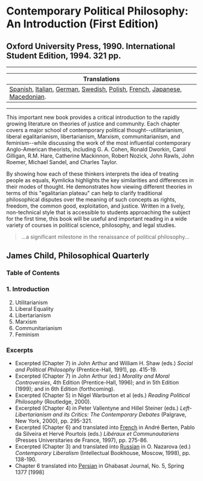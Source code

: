 # Contemporary Political Philosophy: An Introduction (First Edition)

## Oxford University Press, 1990\. International Student Edition, 1994. 321 pp. 

---

| Translations |
| --- |
| [Spanish](/publications/translated/spanish), [Italian](/publications/translated/italian), [German](/publications/translated/german), [Swedish](/publications/translated/swedish), [Polish](/publications/translated/polish), [French](/publications/translated/french), [Japanese](/publications/translated/japanese), [Macedonian](/publications/translated/macedonian).
---

This important new book provides a critical introduction to the rapidly growing literature on theories of justice and community. Each chapter covers a major school of contemporary political thought--utilitarianism, liberal egalitarianism, libertarianism, Marxism, communitarianism, and feminism--while discussing the work of the most influential contemporary Anglo-American theorists, including G. A. Cohen, Ronald Dworkin, Carol Gilligan, R.M. Hare, Catherine Mackinnon, Robert Nozick, John Rawls, John Roemer, Michael Sandel, and Charles Taylor.

By showing how each of these thinkers interprets the idea of treating people as equals, Kymlicka highlights the key similarities and differences in their modes of thought. He demonstrates how viewing different theories in terms of this "egalitarian plateau" can help to clarify traditional philosophical disputes over the meaning of such concepts as rights, freedom, the common good, exploitation, and justice. Written in a lively, non-technical style that is accessible to students approaching the subject for the first time, this book will be useful and important reading in a wide variety of courses in political science, philosophy, and legal studies.

> ...a significant milestone in the renaissance of political philosophy...
>
## James Child, Philosophical Quarterly 

### Table of Contents
### 1\. Introduction
2. Utilitarianism
3. Liberal Equality
4. Libertarianism
5. Marxism
6. Communitarianism
7. Feminism

### Excerpts

- Excerpted (Chapter 7) in John Arthur and William H. Shaw (eds.) _Social and Political Philosophy_ (Prentice-Hall, 1991), pp. 415-19.
- Excerpted (Chapter 7) in John Arthur (ed.) _Morality and Moral Controversies_, 4th Edition (Prentice-Hall, 1996); and in 5th Edition (1999); and in 6th Edition (forthcoming).
- Excerpted (Chapter 5) in Nigel Warburton et al (eds.) _Reading Political Philosophy_ (Routledge, 2000).
- Excerpted (Chapter 4) in Peter Vallentyne and Hillel Steiner (eds.) _Left-Libertarianism and its Critics: The Contemporary Debates_ (Palgrave, New York, 2000), pp. 295-321.
- Excerpted (Chapter 6) and translated into [French](/publications/translated/french) in André Berten, Pablo da Silveira et Hervé Pourtois (eds.) _Libéraux et Communautariens_ (Presses Universitaries de France, 1997), pp. 275-86.
- Excerpted (Chapter 3) and translated into [Russian](/publications/translated/russian) in O. Nazarova (ed.) _Contemporary Liberalism_ (Intellectual Bookhouse, Moscow, 1998), pp. 138-190.
- Chapter 6 translated into [Persian](/publications/translated/persian) in Ghabasat Journal, No. 5, Spring 1377 [1998]
